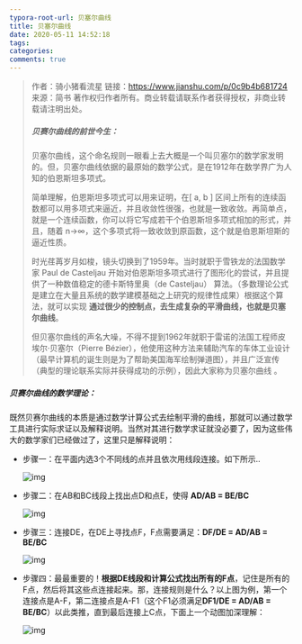```yaml
---
typora-root-url: 贝塞尔曲线
title: 贝塞尔曲线
date: 2020-05-11 14:52:18
tags:
categories: 
comments: true
---
```




> 作者：骑小猪看流星
> 链接：https://www.jianshu.com/p/0c9b4b681724
> 来源：简书
> 著作权归作者所有。商业转载请联系作者获得授权，非商业转载请注明出处。
>
> ##### 贝赛尔曲线的前世今生：
>
> 贝塞尔曲线，这个命名规则一眼看上去大概是一个叫贝塞尔的数学家发明的。但，贝塞尔曲线依据的最原始的数学公式，是在1912年在数学界广为人知的伯恩斯坦多项式。
>
> 简单理解，伯恩斯坦多项式可以用来证明，在[ a, b ] 区间上所有的连续函数都可以用多项式来逼近，并且收敛性很强，也就是一致收敛。再简单点，就是一个连续函数，你可以将它写成若干个伯恩斯坦多项式相加的形式，并且，随着 n→∞，这个多项式将一致收敛到原函数，这个就是伯恩斯坦斯的逼近性质。
>
> 时光荏苒岁月如梭，镜头切换到了1959年。当时就职于雪铁龙的法国数学家 Paul de Casteljau 开始对伯恩斯坦多项式进行了图形化的尝试，并且提供了一种数值稳定的德卡斯特里奥（de Casteljau） 算法。（多数理论公式是建立在大量且系统的数学建模基础之上研究的规律性成果）根据这个算法，就可以实现 **通过很少的控制点，去生成复杂的平滑曲线，也就是贝塞尔曲线**。
>
> 但贝塞尔曲线的声名大噪，不得不提到1962年就职于雷诺的法国工程师皮埃尔·贝塞尔（Pierre Bézier），他使用这种方法来辅助汽车的车体工业设计（最早计算机的诞生则是为了帮助美国海军绘制弹道图），并且广泛宣传（典型的理论联系实际并获得成功的示例），因此大家称为贝塞尔曲线 。

<!--more-->

##### 贝赛尔曲线的数学理论：

既然贝赛尔曲线的本质是通过数学计算公式去绘制平滑的曲线，那就可以通过数学工具进行实际求证以及解释说明。当然对其进行数学求证就没必要了，因为这些伟大的数学家们已经做过了，这里只是解释说明：

* 步骤一：在平面内选3个不同线的点并且依次用线段连接。如下所示..

  ![img](/images/5417430-7ac24ea6e49bb425.webp)

* 步骤二：在AB和BC线段上找出点D和点E，使得 **AD/AB = BE/BC**

  ![img](/images/5417430-d4157bc9a6cea222.webp)

* 步骤三：连接DE，在DE上寻找点F，F点需要满足：**DF/DE = AD/AB = BE/BC**

  ![img](/images/5417430-894fcaf1a5809cb7.webp)

* 步骤四：最最重要的！**根据DE线段和计算公式找出所有的F点**，记住是所有的F点，然后将其这些点连接起来。那，连接规则是什么？以上图为例，第一个连接点是A-F，第二连接点是A-F1（这个F1必须满足**DF1/DE = AD/AB = BE/BC**）以此类推，直到最后连接上C点，下面上一个动图加深理解：

  ![img](/images/5417430-0c59851cc48cadcd.webp)